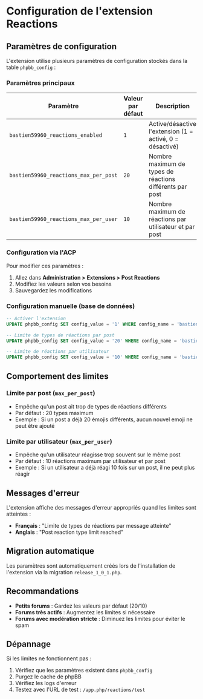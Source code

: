 # Configuration de l'extension Reactions

## Paramètres de configuration

L'extension utilise plusieurs paramètres de configuration stockés dans la table `phpbb_config` :

### Paramètres principaux

| Paramètre | Valeur par défaut | Description |
|-----------|------------------|-------------|
| `bastien59960_reactions_enabled` | `1` | Active/désactive l'extension (1 = activé, 0 = désactivé) |
| `bastien59960_reactions_max_per_post` | `20` | Nombre maximum de types de réactions différents par post |
| `bastien59960_reactions_max_per_user` | `10` | Nombre maximum de réactions par utilisateur et par post |

### Configuration via l'ACP

Pour modifier ces paramètres :

1. Allez dans **Administration > Extensions > Post Reactions**
2. Modifiez les valeurs selon vos besoins
3. Sauvegardez les modifications

### Configuration manuelle (base de données)

```sql
-- Activer l'extension
UPDATE phpbb_config SET config_value = '1' WHERE config_name = 'bastien59960_reactions_enabled';

-- Limite de types de réactions par post
UPDATE phpbb_config SET config_value = '20' WHERE config_name = 'bastien59960_reactions_max_per_post';

-- Limite de réactions par utilisateur
UPDATE phpbb_config SET config_value = '10' WHERE config_name = 'bastien59960_reactions_max_per_user';
```

## Comportement des limites

### Limite par post (`max_per_post`)
- Empêche qu'un post ait trop de types de réactions différents
- Par défaut : 20 types maximum
- Exemple : Si un post a déjà 20 émojis différents, aucun nouvel emoji ne peut être ajouté

### Limite par utilisateur (`max_per_user`)
- Empêche qu'un utilisateur réagisse trop souvent sur le même post
- Par défaut : 10 réactions maximum par utilisateur et par post
- Exemple : Si un utilisateur a déjà réagi 10 fois sur un post, il ne peut plus réagir

## Messages d'erreur

L'extension affiche des messages d'erreur appropriés quand les limites sont atteintes :

- **Français** : "Limite de types de réactions par message atteinte"
- **Anglais** : "Post reaction type limit reached"

## Migration automatique

Les paramètres sont automatiquement créés lors de l'installation de l'extension via la migration `release_1_0_1.php`.

## Recommandations

- **Petits forums** : Gardez les valeurs par défaut (20/10)
- **Forums très actifs** : Augmentez les limites si nécessaire
- **Forums avec modération stricte** : Diminuez les limites pour éviter le spam

## Dépannage

Si les limites ne fonctionnent pas :

1. Vérifiez que les paramètres existent dans `phpbb_config`
2. Purgez le cache de phpBB
3. Vérifiez les logs d'erreur
4. Testez avec l'URL de test : `/app.php/reactions/test`

